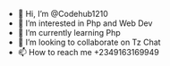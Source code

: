 - 👋 Hi, I’m @Codehub1210
- 👀 I’m interested in Php and Web Dev
- 🌱 I’m currently learning Php
- 💞️ I’m looking to collaborate on Tz Chat
- 📫 How to reach me +2349163169949

<!---
Codehub1210/Codehub1210 is a ✨ special ✨ repository because its `README.md` (this file) appears on your GitHub profile.
You can click the Preview link to take a look at your changes.
--->
